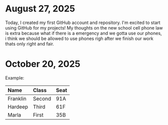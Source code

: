 # August 27, 2025

Today, I created my first GitHub account and repository. I'm excited to start using GitHub for my projects!
My thoughts on the new school cell phone law is extra because what if there is a emergency and we gotta use our phones, i think we should be allowed to use phones righ after we finish our work thats only right and fair.

# October 20, 2025

Example:

| Name     | Class | Seat |
| :------- | :---- | :--- |
| Franklin |    Second   |  91A    |
| Hardeep  |  Third     |    61F  |
| Marla    |   	First    |  	35B    |
